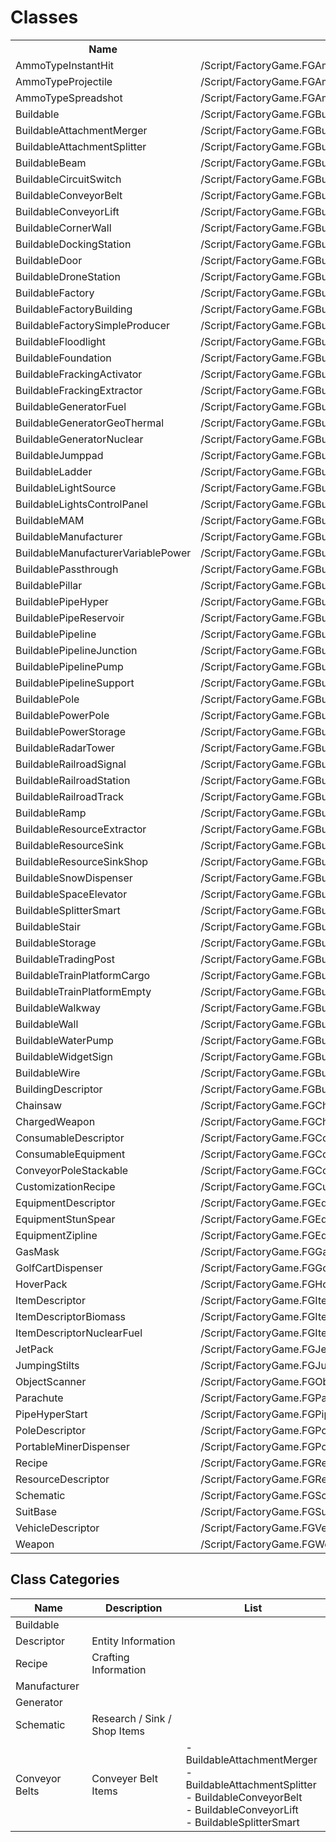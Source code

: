 # Classes 
<table>
<tr><th>Name</th><th>FQCN</th></tr>
<tr><td>AmmoTypeInstantHit</td><td>/Script/FactoryGame.FGAmmoTypeInstantHit</td></tr>
<tr><td>AmmoTypeProjectile</td><td>/Script/FactoryGame.FGAmmoTypeProjectile</td></tr>
<tr><td>AmmoTypeSpreadshot</td><td>/Script/FactoryGame.FGAmmoTypeSpreadshot</td></tr>
<tr><td>Buildable</td><td>/Script/FactoryGame.FGBuildable</td></tr>
<tr><td>BuildableAttachmentMerger</td><td>/Script/FactoryGame.FGBuildableAttachmentMerger</td></tr>
<tr><td>BuildableAttachmentSplitter</td><td>/Script/FactoryGame.FGBuildableAttachmentSplitter</td></tr>
<tr><td>BuildableBeam</td><td>/Script/FactoryGame.FGBuildableBeam</td></tr>
<tr><td>BuildableCircuitSwitch</td><td>/Script/FactoryGame.FGBuildableCircuitSwitch</td></tr>
<tr><td>BuildableConveyorBelt</td><td>/Script/FactoryGame.FGBuildableConveyorBelt</td></tr>
<tr><td>BuildableConveyorLift</td><td>/Script/FactoryGame.FGBuildableConveyorLift</td></tr>
<tr><td>BuildableCornerWall</td><td>/Script/FactoryGame.FGBuildableCornerWall</td></tr>
<tr><td>BuildableDockingStation</td><td>/Script/FactoryGame.FGBuildableDockingStation</td></tr>
<tr><td>BuildableDoor</td><td>/Script/FactoryGame.FGBuildableDoor</td></tr>
<tr><td>BuildableDroneStation</td><td>/Script/FactoryGame.FGBuildableDroneStation</td></tr>
<tr><td>BuildableFactory</td><td>/Script/FactoryGame.FGBuildableFactory</td></tr>
<tr><td>BuildableFactoryBuilding</td><td>/Script/FactoryGame.FGBuildableFactoryBuilding</td></tr>
<tr><td>BuildableFactorySimpleProducer</td><td>/Script/FactoryGame.FGBuildableFactorySimpleProducer</td></tr>
<tr><td>BuildableFloodlight</td><td>/Script/FactoryGame.FGBuildableFloodlight</td></tr>
<tr><td>BuildableFoundation</td><td>/Script/FactoryGame.FGBuildableFoundation</td></tr>
<tr><td>BuildableFrackingActivator</td><td>/Script/FactoryGame.FGBuildableFrackingActivator</td></tr>
<tr><td>BuildableFrackingExtractor</td><td>/Script/FactoryGame.FGBuildableFrackingExtractor</td></tr>
<tr><td>BuildableGeneratorFuel</td><td>/Script/FactoryGame.FGBuildableGeneratorFuel</td></tr>
<tr><td>BuildableGeneratorGeoThermal</td><td>/Script/FactoryGame.FGBuildableGeneratorGeoThermal</td></tr>
<tr><td>BuildableGeneratorNuclear</td><td>/Script/FactoryGame.FGBuildableGeneratorNuclear</td></tr>
<tr><td>BuildableJumppad</td><td>/Script/FactoryGame.FGBuildableJumppad</td></tr>
<tr><td>BuildableLadder</td><td>/Script/FactoryGame.FGBuildableLadder</td></tr>
<tr><td>BuildableLightSource</td><td>/Script/FactoryGame.FGBuildableLightSource</td></tr>
<tr><td>BuildableLightsControlPanel</td><td>/Script/FactoryGame.FGBuildableLightsControlPanel</td></tr>
<tr><td>BuildableMAM</td><td>/Script/FactoryGame.FGBuildableMAM</td></tr>
<tr><td>BuildableManufacturer</td><td>/Script/FactoryGame.FGBuildableManufacturer</td></tr>
<tr><td>BuildableManufacturerVariablePower</td><td>/Script/FactoryGame.FGBuildableManufacturerVariablePower</td></tr>
<tr><td>BuildablePassthrough</td><td>/Script/FactoryGame.FGBuildablePassthrough</td></tr>
<tr><td>BuildablePillar</td><td>/Script/FactoryGame.FGBuildablePillar</td></tr>
<tr><td>BuildablePipeHyper</td><td>/Script/FactoryGame.FGBuildablePipeHyper</td></tr>
<tr><td>BuildablePipeReservoir</td><td>/Script/FactoryGame.FGBuildablePipeReservoir</td></tr>
<tr><td>BuildablePipeline</td><td>/Script/FactoryGame.FGBuildablePipeline</td></tr>
<tr><td>BuildablePipelineJunction</td><td>/Script/FactoryGame.FGBuildablePipelineJunction</td></tr>
<tr><td>BuildablePipelinePump</td><td>/Script/FactoryGame.FGBuildablePipelinePump</td></tr>
<tr><td>BuildablePipelineSupport</td><td>/Script/FactoryGame.FGBuildablePipelineSupport</td></tr>
<tr><td>BuildablePole</td><td>/Script/FactoryGame.FGBuildablePole</td></tr>
<tr><td>BuildablePowerPole</td><td>/Script/FactoryGame.FGBuildablePowerPole</td></tr>
<tr><td>BuildablePowerStorage</td><td>/Script/FactoryGame.FGBuildablePowerStorage</td></tr>
<tr><td>BuildableRadarTower</td><td>/Script/FactoryGame.FGBuildableRadarTower</td></tr>
<tr><td>BuildableRailroadSignal</td><td>/Script/FactoryGame.FGBuildableRailroadSignal</td></tr>
<tr><td>BuildableRailroadStation</td><td>/Script/FactoryGame.FGBuildableRailroadStation</td></tr>
<tr><td>BuildableRailroadTrack</td><td>/Script/FactoryGame.FGBuildableRailroadTrack</td></tr>
<tr><td>BuildableRamp</td><td>/Script/FactoryGame.FGBuildableRamp</td></tr>
<tr><td>BuildableResourceExtractor</td><td>/Script/FactoryGame.FGBuildableResourceExtractor</td></tr>
<tr><td>BuildableResourceSink</td><td>/Script/FactoryGame.FGBuildableResourceSink</td></tr>
<tr><td>BuildableResourceSinkShop</td><td>/Script/FactoryGame.FGBuildableResourceSinkShop</td></tr>
<tr><td>BuildableSnowDispenser</td><td>/Script/FactoryGame.FGBuildableSnowDispenser</td></tr>
<tr><td>BuildableSpaceElevator</td><td>/Script/FactoryGame.FGBuildableSpaceElevator</td></tr>
<tr><td>BuildableSplitterSmart</td><td>/Script/FactoryGame.FGBuildableSplitterSmart</td></tr>
<tr><td>BuildableStair</td><td>/Script/FactoryGame.FGBuildableStair</td></tr>
<tr><td>BuildableStorage</td><td>/Script/FactoryGame.FGBuildableStorage</td></tr>
<tr><td>BuildableTradingPost</td><td>/Script/FactoryGame.FGBuildableTradingPost</td></tr>
<tr><td>BuildableTrainPlatformCargo</td><td>/Script/FactoryGame.FGBuildableTrainPlatformCargo</td></tr>
<tr><td>BuildableTrainPlatformEmpty</td><td>/Script/FactoryGame.FGBuildableTrainPlatformEmpty</td></tr>
<tr><td>BuildableWalkway</td><td>/Script/FactoryGame.FGBuildableWalkway</td></tr>
<tr><td>BuildableWall</td><td>/Script/FactoryGame.FGBuildableWall</td></tr>
<tr><td>BuildableWaterPump</td><td>/Script/FactoryGame.FGBuildableWaterPump</td></tr>
<tr><td>BuildableWidgetSign</td><td>/Script/FactoryGame.FGBuildableWidgetSign</td></tr>
<tr><td>BuildableWire</td><td>/Script/FactoryGame.FGBuildableWire</td></tr>
<tr><td>BuildingDescriptor</td><td>/Script/FactoryGame.FGBuildingDescriptor</td></tr>
<tr><td>Chainsaw</td><td>/Script/FactoryGame.FGChainsaw</td></tr>
<tr><td>ChargedWeapon</td><td>/Script/FactoryGame.FGChargedWeapon</td></tr>
<tr><td>ConsumableDescriptor</td><td>/Script/FactoryGame.FGConsumableDescriptor</td></tr>
<tr><td>ConsumableEquipment</td><td>/Script/FactoryGame.FGConsumableEquipment</td></tr>
<tr><td>ConveyorPoleStackable</td><td>/Script/FactoryGame.FGConveyorPoleStackable</td></tr>
<tr><td>CustomizationRecipe</td><td>/Script/FactoryGame.FGCustomizationRecipe</td></tr>
<tr><td>EquipmentDescriptor</td><td>/Script/FactoryGame.FGEquipmentDescriptor</td></tr>
<tr><td>EquipmentStunSpear</td><td>/Script/FactoryGame.FGEquipmentStunSpear</td></tr>
<tr><td>EquipmentZipline</td><td>/Script/FactoryGame.FGEquipmentZipline</td></tr>
<tr><td>GasMask</td><td>/Script/FactoryGame.FGGasMask</td></tr>
<tr><td>GolfCartDispenser</td><td>/Script/FactoryGame.FGGolfCartDispenser</td></tr>
<tr><td>HoverPack</td><td>/Script/FactoryGame.FGHoverPack</td></tr>
<tr><td>ItemDescriptor</td><td>/Script/FactoryGame.FGItemDescriptor</td></tr>
<tr><td>ItemDescriptorBiomass</td><td>/Script/FactoryGame.FGItemDescriptorBiomass</td></tr>
<tr><td>ItemDescriptorNuclearFuel</td><td>/Script/FactoryGame.FGItemDescriptorNuclearFuel</td></tr>
<tr><td>JetPack</td><td>/Script/FactoryGame.FGJetPack</td></tr>
<tr><td>JumpingStilts</td><td>/Script/FactoryGame.FGJumpingStilts</td></tr>
<tr><td>ObjectScanner</td><td>/Script/FactoryGame.FGObjectScanner</td></tr>
<tr><td>Parachute</td><td>/Script/FactoryGame.FGParachute</td></tr>
<tr><td>PipeHyperStart</td><td>/Script/FactoryGame.FGPipeHyperStart</td></tr>
<tr><td>PoleDescriptor</td><td>/Script/FactoryGame.FGPoleDescriptor</td></tr>
<tr><td>PortableMinerDispenser</td><td>/Script/FactoryGame.FGPortableMinerDispenser</td></tr>
<tr><td>Recipe</td><td>/Script/FactoryGame.FGRecipe</td></tr>
<tr><td>ResourceDescriptor</td><td>/Script/FactoryGame.FGResourceDescriptor</td></tr>
<tr><td>Schematic</td><td>/Script/FactoryGame.FGSchematic</td></tr>
<tr><td>SuitBase</td><td>/Script/FactoryGame.FGSuitBase</td></tr>
<tr><td>VehicleDescriptor</td><td>/Script/FactoryGame.FGVehicleDescriptor</td></tr>
<tr><td>Weapon</td><td>/Script/FactoryGame.FGWeapon</td></tr>
</table>

## Class Categories
| Name           | Description                  | List                                                                                                                                 |  
|----------------|------------------------------|--------------------------------------------------------------------------------------------------------------------------------------|
| Buildable      |                              |                                                                                                                                      |
| Descriptor     | Entity Information           |                                                                                                                                      |
| Recipe         | Crafting Information         |                                                                                                                                      |
| Manufacturer   |                              |                                                                                                                                      |
| Generator      |                              |                                                                                                                                      |
| Schematic      | Research / Sink / Shop Items |                                                                                                                                      |
| Conveyor Belts | Conveyer Belt Items          | - BuildableAttachmentMerger<br/>- BuildableAttachmentSplitter<br/>- BuildableConveyorBelt<br/>- BuildableConveyorLift<br/>- BuildableSplitterSmart |